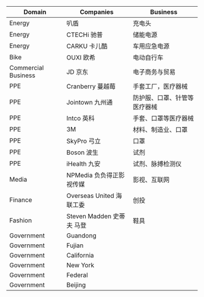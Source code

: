 | Domain | Companies | Business
| --- | --- | --- |
| Energy | 叭盾 | 充电头 |
| Energy | CTECHi 驰普 | 储能电源 |
| Energy | CARKU 卡儿酷 | 车用应急电源 |
| Bike | OUXI 欧希 | 电动自行车 |
| Commercial Business | JD 京东 | 电子商务与贸易 |
| PPE | Cranberry 蔓越莓 | 手套工厂，医疗器械 |
| PPE | Jointown 九州通 | 防护服、口罩、针管等医疗器械 |
| PPE | Intco 英科 | 手套、口罩等医疗器械 |
| PPE | 3M | 材料、制造业、口罩 |
| PPE | SkyPro 弓立 | 口罩 |
| PPE | Boson 波生 | 试剂 |
| PPE | iHealth 九安 | 试剂、脉搏检测仪 |
| Media | NPMedia 负负得正影视传媒 | 影视、互联网 |
| Finance | Overseas United 海联工委 | 创投 |
| Fashion | Steven Madden 史蒂夫 马登| 鞋具 |
| Government | Guandong ||
| Government | Fujian ||
| Government | California ||
| Government | New York ||
| Government | Federal ||
| Government | Beijing ||
